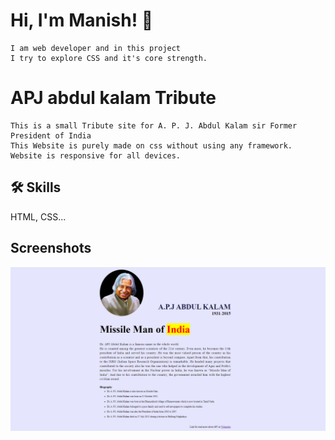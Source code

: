 
# Hi, I'm Manish! 👋
    I am web developer and in this project
    I try to explore CSS and it's core strength.

# APJ abdul kalam Tribute
    This is a small Tribute site for A. P. J. Abdul Kalam sir Former President of India
    This Website is purely made on css without using any framework. Website is responsive for all devices.



## 🛠 Skills
HTML, CSS...


## Screenshots

![App Screenshot](https://github.com/Decodeme007/APJ_sir_Tribute.github.io/blob/main/static/apj%20sir%20ss.png)


